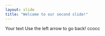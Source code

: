 ```yaml
---
layout: slide
title: "Welcome to our second slide!"
---
```

Your text
Use the left arrow to go back!
ccocc
